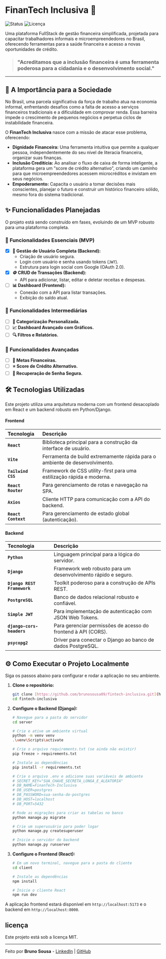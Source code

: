 # FinanTech Inclusiva 💸

![Status](https://img.shields.io/badge/status-em%20desenvolvimento-yellow)
![Licença](https://img.shields.io/badge/licen%C3%A7a-MIT-blue)

Uma plataforma FullStack de gestão financeira simplificada, projetada para capacitar trabalhadores informais e microempreendedores no Brasil, oferecendo ferramentas para a saúde financeira e acesso a novas oportunidades de crédito.

> ### "Acreditamos que a inclusão financeira é uma ferramenta poderosa para a cidadania e o desenvolvimento social."

---

## 🎯 A Importância para a Sociedade

No Brasil, uma parcela significativa da força de trabalho atua na economia informal, enfrentando desafios como a falta de acesso a serviços financeiros tradicionais e a dificuldade em comprovar renda. Essa barreira impede o crescimento de pequenos negócios e perpetua ciclos de instabilidade financeira.

O **FinanTech Inclusiva** nasce com a missão de atacar esse problema, oferecendo:
* **Dignidade Financeira:** Uma ferramenta intuitiva que permite a qualquer pessoa, independentemente do seu nível de literacia financeira, organizar suas finanças.
* **Inclusão Creditícia:** Ao analisar o fluxo de caixa de forma inteligente, a plataforma gera um "score de crédito alternativo", criando um caminho para que microempreendedores acessem microcréditos e invistam em seus negócios.
* **Empoderamento:** Capacita o usuário a tomar decisões mais conscientes, planejar o futuro e construir um histórico financeiro sólido, mesmo fora do sistema tradicional.

## ✨ Funcionalidades Planejadas

O projeto está sendo construído em fases, evoluindo de um MVP robusto para uma plataforma completa.

### 🌟 **Funcionalidades Essenciais (MVP)**
-   [x] **👤 Gestão de Usuário Completa (Backend):**
    -   Criação de usuário segura.
    -   Login com usuário e senha usando tokens (`JWT`).
    -   Estrutura para login social com Google (OAuth 2.0).
-   [x] **🪙 CRUD de Transações (Backend):**
    -   API para adicionar, listar, editar e deletar receitas e despesas.
-   [ ] **📊 Dashboard (Frontend):**
    -   Conexão com a API para listar transações.
    -   Exibição do saldo atual.

### 💎 **Funcionalidades Intermediárias**
-   [ ] **🎨 Categorização Personalizada.**
-   [ ] **📈 Dashboard Avançado com Gráficos.**
-   [ ] **🔍 Filtros e Relatórios.**

### 🚀 **Funcionalidades Avançadas**
-   [ ] **🎯 Metas Financeiras.**
-   [ ] **⭐ Score de Crédito Alternativo.**
-   [ ] **🔑 Recuperação de Senha Segura.**

## 🛠️ Tecnologias Utilizadas

Este projeto utiliza uma arquitetura moderna com um frontend desacoplado em React e um backend robusto em Python/Django.

#### **Frontend**
| Tecnologia      | Descrição                                                              |
| :-------------- | :--------------------------------------------------------------------- |
| **`React`** | Biblioteca principal para a construção da interface de usuário.          |
| **`Vite`** | Ferramenta de build extremamente rápida para o ambiente de desenvolvimento. |
| **`Tailwind CSS`** | Framework de CSS utility-first para uma estilização rápida e moderna. |
| **`React Router`** | Para gerenciamento de rotas e navegação na SPA.                        |
| **`Axios`** | Cliente HTTP para comunicação com a API do backend.                      |
| **`React Context`** | Para gerenciamento de estado global (autenticação).                    |

#### **Backend**
| Tecnologia                      | Descrição                                                              |
| :------------------------------ | :--------------------------------------------------------------------- |
| **`Python`** | Linguagem principal para a lógica do servidor.                          |
| **`Django`** | Framework web robusto para um desenvolvimento rápido e seguro.           |
| **`Django REST Framework`**| Toolkit poderoso para a construção de APIs REST.                         |
| **`PostgreSQL`** | Banco de dados relacional robusto e confiável.                         |
| **`Simple JWT`** | Para implementação de autenticação com JSON Web Tokens.                  |
| **`django-cors-headers`**| Para gerenciar permissões de acesso do frontend à API (CORS).          |
| **`psycopg2`**| Driver para conectar o Django ao banco de dados PostgreSQL.             |

## ⚙️ Como Executar o Projeto Localmente

Siga os passos abaixo para configurar e rodar a aplicação no seu ambiente.

1.  **Clone o repositório:**
    ```bash
    git clone [https://github.com/brunosousa09/fintech-inclusiva.git](https://github.com/brunosousa09/fintech-inclusiva.git)
    cd fintech-inclusiva
    ```

2.  **Configure o Backend (Django):**
    ```bash
    # Navegue para a pasta do servidor
    cd server

    # Crie e ative um ambiente virtual
    python -m venv venv
    .\venv\Scripts\activate

    # Crie o arquivo requirements.txt (se ainda não existir)
    pip freeze > requirements.txt
    
    # Instale as dependências
    pip install -r requirements.txt

    # Crie o arquivo .env e adicione suas variáveis de ambiente
    # SECRET_KEY="SUA_CHAVE_SECRETA_LONGA_E_ALEATORIA"
    # DB_NAME=FinanTech-Inclusiva
    # DB_USER=postgres
    # DB_PASSWORD=sua-senha-do-postgres
    # DB_HOST=localhost
    # DB_PORT=5432

    # Rode as migrações para criar as tabelas no banco
    python manage.py migrate

    # Crie um superusuário para poder logar
    python manage.py createsuperuser

    # Inicie o servidor do backend
    python manage.py runserver
    ```

3.  **Configure o Frontend (React):**
    ```bash
    # Em um novo terminal, navegue para a pasta do cliente
    cd client

    # Instale as dependências
    npm install

    # Inicie o cliente React
    npm run dev
    ```
A aplicação frontend estará disponível em `http://localhost:5173` e o backend em `http://localhost:8000`.

##  licença

Este projeto está sob a licença MIT.

---
Feito por **Bruno Sousa** - [LinkedIn](https://www.linkedin.com/in/brunosousa09) | [GitHub](https://github.com/brunosousa09)